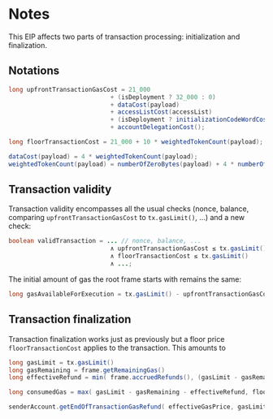 # Notes

This EIP affects two parts of transaction processing: initialization and finalization.

## Notations

```java
long upfrontTransactionGasCost = 21_000
                            + (isDeployment ? 32_000 : 0)
                            + dataCost(payload)
                            + accessListCost(accessList)
                            + (isDeployment ? initializationCodeWordCost(payload) : 0)
                            + accountDelegationCost();

long floorTransactionCost = 21_000 + 10 * weightedTokenCount(payload);

dataCost(payload) = 4 * weightedTokenCount(payload);
weightedTokenCount(payload) = numberOfZeroBytes(payload) + 4 * numberOfNonzeroBytes(payload);
```

## Transaction validity

Transaction validity encompasses all the usual checks (nonce, balance, comparing `upfrontTransactionGasCost` to `tx.gasLimit()`, ...) and a new check:

```java
boolean validTransaction = ... // nonce, balance, ...
                            ∧ upfrontTransactionGasCost ≤ tx.gasLimit()
                            ∧ floorTransactionCost ≤ tx.gasLimit()
                            ∧ ...;
```

The initial amount of gas the root frame starts with remains the same:

```java
long gasAvailableForExecution = tx.gasLimit() - upfrontTransactionGasCost;
```

## Transaction finalization

Transaction finalization works just as previously but a floor price `floorTransactionCost` applies to the transaction. This amounts to

```java
long gasLimit = tx.gasLimit()
long gasRemaining = frame.getRemainingGas()
long effectiveRefund = min( frame.accruedRefunds(), (gasLimit - gasRemaining) / 5)

long consumedGas = max( gasLimit - gasRemaining - effectiveRefund, floorTransactionCost ) // this is new: previously just "gasLimit - gasRemaining - effectiveRefund"

senderAccount.getEndOfTransactionGasRefund( effectiveGasPrice, gasLimit, consumedGas ) // something à la "sender.balance += effectiveGasPrice * (gasLimit - consumedGas)"
```
